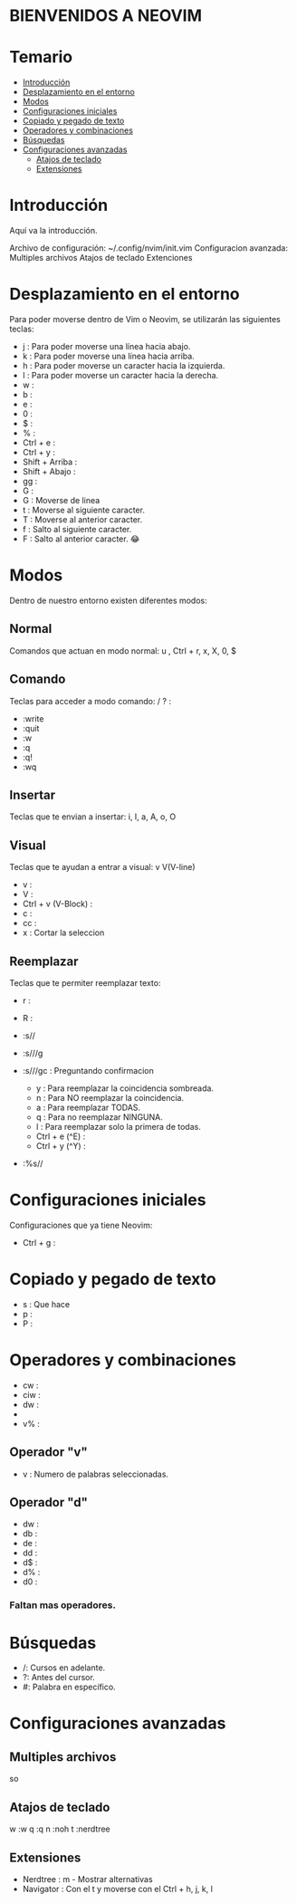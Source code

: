 # BIENVENIDOS A NEOVIM

# Temario

- [Introducción](#introducción)
- [Desplazamiento en el entorno](#desplazamiento-en-el-entorno)
- [Modos](#modos)
- [Configuraciones iniciales](#configuraciones-iniciales)
- [Copiado y pegado de texto](#copiado-y-pegado-de-texto)
- [Operadores y combinaciones](#operadores-y-combinaciones)
- [Búsquedas](#búsquedas)
- [Configuraciones avanzadas](#configuraciones-avanzadas)
    - [Atajos de teclado](#atajos-de-teclado)
    - [Extensiones](#extensiones)

# Introducción
Aquí va la introducción.

Archivo de configuración: ~/.config/nvim/init.vim
Configuracion avanzada:
    Multiples archivos
    Atajos de teclado
    Extenciones

# Desplazamiento en el entorno
Para poder moverse dentro de Vim o Neovim, se utilizarán las siguientes teclas:
- j : Para poder moverse una línea hacia abajo.
- k : Para poder moverse una línea hacia arriba.
- h : Para poder moverse un caracter hacia la izquierda.
- l : Para poder moverse un caracter hacia la derecha.
- w :
- b :
- e :
- 0 :
- $ :
- % :
- Ctrl + e :
- Ctrl + y :
- Shift + Arriba :
- Shift + Abajo :
- gg :
- G :
- <Numero>G : Moverse de linea
- t<Caracter> : Moverse al siguiente caracter.
- T<Caracter> : Moverse al anterior caracter.
- f<Caracter> : Salto al siguiente caracter.
- F<Caracter> : Salto al anterior caracter.
😂
# Modos
Dentro de nuestro entorno existen diferentes modos:

## Normal
Comandos que actuan en modo normal: u , Ctrl + r, x, X, 0, $

## Comando
Teclas para acceder a modo comando: / ? :
- :write
- :quit
- :w
- :q
- :q!
- :wq

## Insertar
Teclas que te envian a insertar: i, I, a, A, o, O

## Visual
Teclas que te ayudan a entrar a visual: v V(V-line)
- v :
- V :
- Ctrl + v (V-Block) :
- c :
- cc :
- x : Cortar la seleccion

## Reemplazar
Teclas que te permiter reemplazar texto:
- r : 
- R : 
- :s/<Palabra a buscar>/<Palabra a reemplazar>
- :s/<Palabra a buscar>/<Palabra a reemplazar>/g
- :s/<Palabra a buscar>/<Palabra a reemplazar>/gc : Preguntando confirmacion
    * y : Para reemplazar la coincidencia sombreada.
    * n : Para NO reemplazar la coincidencia.
    * a : Para reemplazar TODAS.
    * q : Para no reemplazar NINGUNA.
    * l : Para reemplazar solo la primera de todas.
    * Ctrl + e (^E) :
    * Ctrl + y (^Y) :

- :%s/<Palabra a buscar>/<Palabra a reemplazar>

# Configuraciones iniciales
Configuraciones que ya tiene Neovim:
- Ctrl + g :

# Copiado y pegado de texto
- s : Que hace
- p : 
- P : 

# Operadores y combinaciones
- cw :
- ciw : 
- dw : 
- <Numero>
- v% :

## Operador "v"
- <Numero>v : Numero de palabras seleccionadas.

## Operador "d"
- dw :
- db :
- de :
- dd :
- d$ :
- d% :
- d0 :

### Faltan mas operadores.

# Búsquedas
- /: Cursos en adelante.
- ?: Antes del cursor.
- #: Palabra en específico. 

# Configuraciones avanzadas
## Multiples archivos
so
## Atajos de teclado
<space>w :w
<space>q :q
<space>n :noh
<space>t :nerdtree

## Extensiones
- Nerdtree : m - Mostrar alternativas
- Navigator : Con el t y moverse con el Ctrl + h, j, k, l
